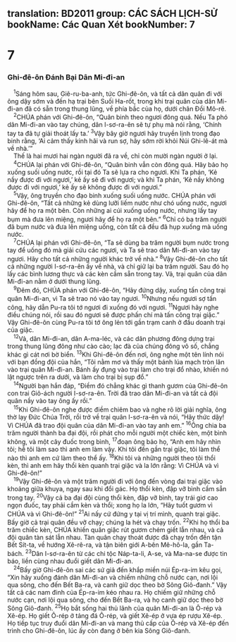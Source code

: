 translation: BD2011
group: CÁC SÁCH LỊCH-SỬ
bookName: Các Quan Xét 
bookNumber: 7
-------

<div class="title"><h1>7</h1><h3>Ghi-đê-ôn Ðánh Bại Dân Mi-đi-an</h3></div>
<span class="verse cac_7_1"> <sup>1</sup>Sáng hôm sau, Giê-ru-ba-anh, tức Ghi-đê-ôn, và tất cả dân quân đi với ông dậy sớm và đến hạ trại bên Suối Ha-rốt, trong khi trại quân của dân Mi-đi-an đã có sẵn trong thung lũng, về phía bắc của họ, dưới chân Ðồi Mô-rê.<br/></span>
<span class="verse cac_7_2"> <sup>2</sup>CHÚA phán với Ghi-đê-ôn, “Quân binh theo ngươi đông quá. Nếu Ta phó dân Mi-đi-an vào tay chúng, dân I-sơ-ra-ên sẽ tự phụ mà nói rằng, ‘Chính tay ta đã tự giải thoát lấy ta.’ </span>
<span class="verse cac_7_3"><sup>3</sup>Vậy bây giờ ngươi hãy truyền lịnh trong đạo binh rằng, ‘Ai cảm thấy kinh hãi và run sợ, hãy sớm rời khỏi Núi Ghi-lê-át mà về nhà.’”<br/> Thế là hai mươi hai ngàn người đã ra về, chỉ còn mười ngàn người ở lại.<br/></span>
<span class="verse cac_7_4"> <sup>4</sup>CHÚA lại phán với Ghi-đê-ôn, “Quân binh vẫn còn đông quá. Hãy bảo họ xuống suối uống nước, rồi tại đó Ta sẽ lựa ra cho ngươi. Khi Ta phán, ‘Kẻ nầy được đi với ngươi,’ kẻ ấy sẽ đi với ngươi; và khi Ta phán, ‘Kẻ nầy không được đi với ngươi,’ kẻ ấy sẽ không được đi với ngươi.”<br/></span>
<span class="verse cac_7_5"> <sup>5</sup>Vậy, ông truyền cho đạo binh xuống suối uống nước. CHÚA phán với Ghi-đê-ôn, “Tất cả những kẻ dùng lưỡi liếm nước như chó uống nước, ngươi hãy để họ ra một bên. Còn những ai cúi xuống uống nước, nhưng lấy tay bụm mà đưa lên miệng, ngươi hãy để họ ra một bên.” </span>
<span class="verse cac_7_6"><sup>6</sup>Chỉ có ba trăm người đã bụm nước và đưa lên miệng uống, còn tất cả đều đã hụp xuống mà uống nước.<br/></span>
<span class="verse cac_7_7"> <sup>7</sup>CHÚA lại phán với Ghi-đê-ôn, “Ta sẽ dùng ba trăm người bụm nước trong tay để uống đó mà giải cứu các ngươi, và Ta sẽ trao dân Mi-đi-an vào tay ngươi. Hãy cho tất cả những người khác trở về nhà.” </span>
<span class="verse cac_7_8"><sup>8</sup>Vậy Ghi-đê-ôn cho tất cả những người I-sơ-ra-ên ấy về nhà, và chỉ giữ lại ba trăm người. Sau đó họ lấy các bình lương thực và các kèn cầm sẵn trong tay. Vả, trại quân của dân Mi-đi-an nằm ở dưới thung lũng.<br/></span>
<span class="verse cac_7_9"> <sup>9</sup>Ðêm đó, CHÚA phán với Ghi-đê-ôn, “Hãy đứng dậy, xuống tấn công trại quân Mi-đi-an, vì Ta sẽ trao nó vào tay ngươi. </span>
<span class="verse cac_7_10"><sup>10</sup>Nhưng nếu ngươi sợ tấn công, hãy dẫn Pu-ra tôi tớ ngươi đi xuống đó với ngươi. </span>
<span class="verse cac_7_11"><sup>11</sup>Ngươi hãy nghe điều chúng nói, rồi sau đó ngươi sẽ được phấn chí mà tấn công trại giặc.” Vậy Ghi-đê-ôn cùng Pu-ra tôi tớ ông lẻn tới gần trạm canh ở đầu doanh trại của giặc.<br/></span>
<span class="verse cac_7_12"> <sup>12</sup>Vả, dân Mi-đi-an, dân A-ma-léc, và các dân phương đông dựng trại trong thung lũng đông như cào cào; lạc đà của chúng đông vô số, chẳng khác gì cát nơi bờ biển. </span>
<span class="verse cac_7_13"><sup>13</sup>Khi Ghi-đê-ôn đến nơi, ông nghe một tên lính nói với bạn đồng đội của hắn, “Tôi nằm mơ và thấy một bánh lúa mạch tròn lăn vào trại quân Mi-đi-an. Bánh ấy đụng vào trại làm cho trại đổ nhào, khiến nó lật ngược trên ra dưới, và làm cho trại bị sụp đổ.”<br/></span>
<span class="verse cac_7_14"> <sup>14</sup>Người bạn hắn đáp, “Ðiềm đó chẳng khác gì thanh gươm của Ghi-đê-ôn con trai Giô-ách người I-sơ-ra-ên. Trời đã trao dân Mi-đi-an và tất cả đội quân nầy vào tay ông ấy rồi.”<br/></span>
<span class="verse cac_7_15"> <sup>15</sup>Khi Ghi-đê-ôn nghe được điềm chiêm bao và nghe rõ lời giải nghĩa, ông thờ lạy Ðức Chúa Trời, rồi trở về trại quân I-sơ-ra-ên và nói, “Hãy thức dậy! Vì CHÚA đã trao đội quân của dân Mi-đi-an vào tay anh em.” </span>
<span class="verse cac_7_16"><sup>16</sup>Ông chia ba trăm người thành ba đại đội, rồi phát cho mỗi người một chiếc kèn, một bình không, và một cây đuốc trong bình, </span>
<span class="verse cac_7_17"><sup>17</sup>đoạn ông bảo họ, “Anh em hãy nhìn tôi; hễ tôi làm sao thì anh em làm vậy. Khi tôi đến gần trại giặc, tôi làm thể nào thì anh em cứ làm theo thể ấy. </span>
<span class="verse cac_7_18"><sup>18</sup>Khi tôi và những người theo tôi thổi kèn, thì anh em hãy thổi kèn quanh trại giặc và la lớn rằng: Vì CHÚA và vì Ghi-đê-ôn!”<br/></span>
<span class="verse cac_7_19"> <sup>19</sup>Vậy Ghi-đê-ôn và một trăm người đi với ông đến vòng đai trại giặc vào khoảng giữa khuya, ngay sau khi đổi gác. Họ thổi kèn, đập vỡ bình cầm sẵn trong tay. </span>
<span class="verse cac_7_20"><sup>20</sup>Vậy cả ba đại đội cùng thổi kèn, đập vỡ bình, tay trái giơ cao ngọn đuốc, tay phải cầm kèn và thổi; xong họ la lớn, “Hãy tuốt gươm vì CHÚA và vì Ghi-đê-ôn!” </span>
<span class="verse cac_7_21"><sup>21</sup>Ai nấy cứ đứng y tại vị trí mình, quanh trại giặc. Bấy giờ cả trại quân đều vỡ chạy; chúng la hét và chạy trốn. </span>
<span class="verse cac_7_22"><sup>22</sup>Khi họ thổi ba trăm chiếc kèn, CHÚA khiến quân giặc rút gươm chém giết lẫn nhau, và cả đội quân tàn sát lẫn nhau. Tàn quân chạy thoát được đã chạy trốn đến tận Bết Sít-ta, về hướng Xê-rê-ra, và tận biên giới A-bên Mê-hô-la, gần Ta-bách. </span>
<span class="verse cac_7_23"><sup>23</sup>Dân I-sơ-ra-ên từ các chi tộc Náp-ta-li, A-se, và Ma-na-se được tin báo, liền cùng nhau đuổi giết dân Mi-đi-an.<br/></span>
<span class="verse cac_7_24"> <sup>24</sup>Bấy giờ Ghi-đê-ôn sai các sứ giả đến khắp miền núi Ép-ra-im kêu gọi, “Xin hãy xuống đánh dân Mi-đi-an và chiếm những chỗ nước cạn, nơi lội qua sông, cho đến Bết Ba-ra, và canh giữ dọc theo bờ Sông Giô-đanh.” Vậy tất cả các nam đinh của Ép-ra-im kéo nhau ra. Họ chiếm giữ những chỗ nước cạn, nơi lội qua sông, cho đến Bết Ba-ra, và họ canh giữ dọc theo bờ Sông Giô-đanh. </span>
<span class="verse cac_7_25"><sup>25</sup>Họ bắt sống hai thủ lãnh của quân Mi-đi-an là Ô-rép và Xê-ép. Họ giết Ô-rép ở tảng đá Ô-rép, và giết Xê-ép ở vựa ép rượu Xê-ép. Họ tiếp tục truy đuổi dân Mi-đi-an và mang thủ cấp của Ô-rép và Xê-ép đến trình cho Ghi-đê-ôn, lúc ấy còn đang ở bên kia Sông Giô-đanh.<br/></span>
